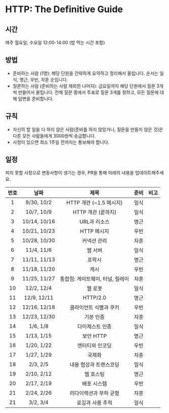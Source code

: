 # HTTP: The Definitive Guide

## 시간

매주 월요일, 수요일 12:00-14:00 \(밥 먹는 시간 포함\)

## 방법

* 준비하는 사람 \(1명\): 해당 단원을 간략하게 요약하고 정리해서 올립니다. 순서는 일식, 명근, 우빈, 자훈 순입니다.
* 질문하는 사람 \(준비하는 사람 제외한 나머지\): 금요일까지 해당 단원에서 질문 3개씩 만들어서 올립니다. 전체 질문 중에서 투표로 질문 3개를 정하고, 모든 질문에 대해 답변을 준비합니다.

## 규칙

* 자신의 할 일을 다 하지 않은 사람\(준비를 하지 않았거나, 질문을 만들지 않은 것\)은 다른 모든 사람들에게 3000원씩 송금합니다.
* 사정이 있으면 최소 1주일 전까지는 통보해야 합니다.

## 일정

피치 못할 사정으로 변동사항이 생기는 경우, PR을 통해 아래의 내용을 업데이트해주세요.

| 번호 | 날짜 | 제목 | 준비 | 비고 |
| :---: | :---: | :---: | :---: | :---: |
| 1 | 9/30, 10/2 | HTTP 개관 \(~1.5 메시지\) | 일식 |  |
| 2 | 10/7, 10/9 | HTTP 개관 \(끝까지\) | 일식 |  |
| 3 | 10/14, 10/16 | URL과 리소스 | 명근 |  |
| 4 | 10/21, 10/23 | HTTP 메시지 | 우빈 |  |
| 5 | 10/28, 10/30 | 커넥션 관리 | 자훈 |  |
| 6 | 11/4, 11/6 | 웹 서버 | 일식 |  |
| 7 | 11/11, 11/13 | 프락시 | 명근 |  |
| 8 | 11/18, 11/20 | 캐시 | 우빈 |  |
| 9 | 11/25, 11/27 | 통합점: 게이트웨이, 터널, 릴레이 | 자훈 |  |
| 10 | 12/2, 12/4 | 웹 로봇 | 일식 |  |
| 11 | 12/9, 12/11 | HTTP/2.0 | 명근 |  |
| 12 | 12/16, 12/18 | 클라이언트 식별과 쿠키 | 우빈 |  |
| 13 | 12/23, 12/30 | 기본 인증 | 자훈 |  |
| 14 | 1/6, 1/8 | 다이제스트 인증 | 일식 |  |
| 15 | 1/13, 1/15 | 보안 HTTP | 명근 |  |
| 16 | 1/20, 1/22 | 엔터티와 인코딩 | 우빈 |  |
| 17 | 1/27, 1/29 | 국제화 | 자훈 |  |
| 18 | 2/3, 2/5 | 내용 협상과 트랜스코딩 | 일식 |  |
| 19 | 2/10, 2/12 | 웹 호스팅 | 명근 |  |
| 20 | 2/17, 2/19 | 배포 시스템 | 우빈 |  |
| 21 | 2/24, 2/26 | 리다이렉션과 부하 균형 | 자훈 |  |
| 21 | 3/2, 3/4 | 로깅과 사용 추적 | 일식 |  |

